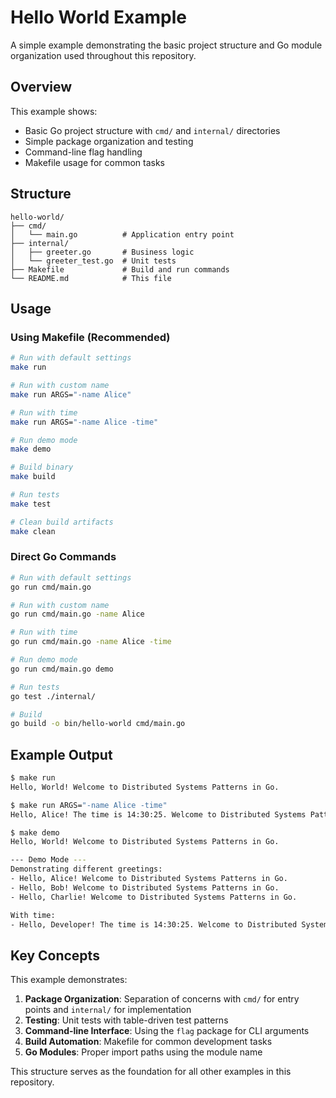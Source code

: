 # Hello World Example

A simple example demonstrating the basic project structure and Go module organization used throughout this repository.

## Overview

This example shows:
- Basic Go project structure with `cmd/` and `internal/` directories
- Simple package organization and testing
- Command-line flag handling
- Makefile usage for common tasks

## Structure

```
hello-world/
├── cmd/
│   └── main.go          # Application entry point
├── internal/
│   ├── greeter.go       # Business logic
│   └── greeter_test.go  # Unit tests
├── Makefile             # Build and run commands
└── README.md            # This file
```

## Usage

### Using Makefile (Recommended)

```bash
# Run with default settings
make run

# Run with custom name
make run ARGS="-name Alice"

# Run with time
make run ARGS="-name Alice -time"

# Run demo mode
make demo

# Build binary
make build

# Run tests
make test

# Clean build artifacts
make clean
```

### Direct Go Commands

```bash
# Run with default settings
go run cmd/main.go

# Run with custom name
go run cmd/main.go -name Alice

# Run with time
go run cmd/main.go -name Alice -time

# Run demo mode
go run cmd/main.go demo

# Run tests
go test ./internal/

# Build
go build -o bin/hello-world cmd/main.go
```

## Example Output

```bash
$ make run
Hello, World! Welcome to Distributed Systems Patterns in Go.

$ make run ARGS="-name Alice -time"
Hello, Alice! The time is 14:30:25. Welcome to Distributed Systems Patterns in Go.

$ make demo
Hello, World! Welcome to Distributed Systems Patterns in Go.

--- Demo Mode ---
Demonstrating different greetings:
- Hello, Alice! Welcome to Distributed Systems Patterns in Go.
- Hello, Bob! Welcome to Distributed Systems Patterns in Go.
- Hello, Charlie! Welcome to Distributed Systems Patterns in Go.

With time:
- Hello, Developer! The time is 14:30:25. Welcome to Distributed Systems Patterns in Go.
```

## Key Concepts

This example demonstrates:

1. **Package Organization**: Separation of concerns with `cmd/` for entry points and `internal/` for implementation
2. **Testing**: Unit tests with table-driven test patterns
3. **Command-line Interface**: Using the `flag` package for CLI arguments
4. **Build Automation**: Makefile for common development tasks
5. **Go Modules**: Proper import paths using the module name

This structure serves as the foundation for all other examples in this repository.
